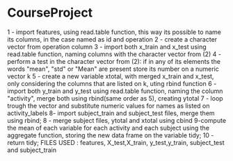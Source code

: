 # CourseProject
1 - import features, using read.table function, this way its possible to name its columns, in the case named as id and operation
2 - create a character vector from operation column
3 - import both x_train and x_test using read.table function, naming columns with the character vector from (2)
4 - perform a test in the character vector from (2): if in any of its elements the words "mean", "std" or "Mean" are present store
its number on a numeric vector k
5 - create a new variable xtotal, with merged x_train and x_test, only considering the columns that are listed on k, uting rbind function
6 - import both y_train and y_test using read.table function, naming the column "activity", merge both using rbind(same order as 5), creating ytotal
7 - loop trough the vector and substitute numeric values for names as listed on activity_labels
8- import subject_train and subject_test files, merge them using rbind;
8 - merge   subject files, ytotal and xtotal using cbind
9-compute   the mean of each variable for each activity and each subject using the aggregate function, storing the new data frame on the variable tidy;
10 - return tidy;
FILES USED : features, X_test,X_train, y_test,y_train, subject_test and subject_train
